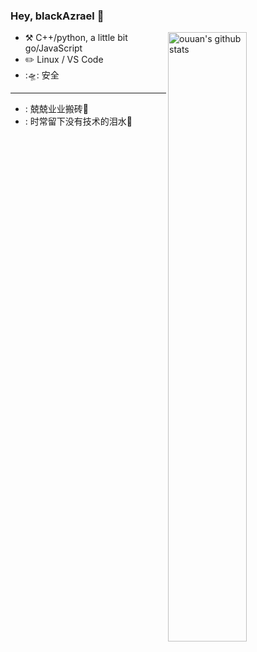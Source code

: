 ### Hey, blackAzrael 🤔

<img align="right" alt="ouuan's github stats" width="50%" src="https://github-readme-stats.vercel.app/api?username=blackAzrael&show_icons=true">


-   :hammer_and_pick: C++/python, a little bit go/JavaScript
-   :pencil2:  Linux / VS Code
-   :🛸: 安全
---

-  : 兢兢业业搬砖🤒
-  : 时常留下没有技术的泪水🤣
